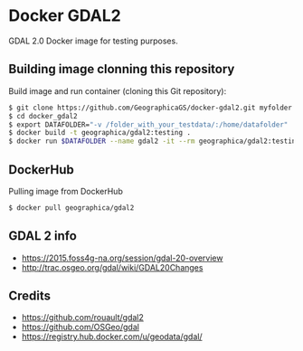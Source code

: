 # Docker GDAL2

GDAL 2.0 Docker image for testing purposes.

## Building image clonning this repository
Build image and run container (cloning this Git repository):

```bash
$ git clone https://github.com/GeographicaGS/docker-gdal2.git myfolder
$ cd docker_gdal2
$ export DATAFOLDER="-v /folder_with_your_testdata/:/home/datafolder"
$ docker build -t geographica/gdal2:testing .
$ docker run $DATAFOLDER --name gdal2 -it --rm geographica/gdal2:testing /bin/bash
```

## DockerHub
Pulling image from DockerHub

```bash
$ docker pull geographica/gdal2
```

## GDAL 2 info
- https://2015.foss4g-na.org/session/gdal-20-overview
- http://trac.osgeo.org/gdal/wiki/GDAL20Changes

## Credits
- https://github.com/rouault/gdal2
- https://github.com/OSGeo/gdal
- https://registry.hub.docker.com/u/geodata/gdal/
